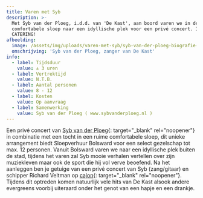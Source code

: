 ```yaml
---
title: Varen met Syb
description: >-
  Met Syb van der Ploeg, i.d.d. van 'De Kast', aan boord varen we in de
  comfortabele sloep naar een idyllische plek voor een privé concert. INCLUSIEF
  CATERING!
afbeelding:
  image: /assets/img/uploads/varen-met-syb/syb-van-der-ploeg-biografie-2018-pdfgrafie-2.jpg
  omschrijving: 'Syb van der Ploeg, zanger van De Kast'
info:
  - label: Tijdsduur
    value: ± 3 uren
  - label: Vertrektijd
    value: N.T.B.
  - label: Aantal personen
    value: 8 - 12
  - label: Kosten
    value: Op aanvraag
  - label: Samenwerking
    value: Syb van der Ploeg ( www.sybvanderploeg.nl )
---
```


Een privé concert van&nbsp;[Syb van der Ploeg](https://www.sybvanderploeg.nl/pers-media/fotos/){: target="\_blank" rel="noopener"} in combinatie met een tocht in een ruime comfortabele sloep, dit unieke arrangement biedt Sloepverhuur Bolsward voor een select gezelschap tot max. 12 personen. Vanuit Bolsward varen we naar een idyllische plek buiten de stad, tijdens het varen zal Syb mooie verhalen vertellen over zijn muziekleven maar ook de sport die hij vol verve beoefend. Na het aanleggen ben je getuige van een privé concert van Syb (zang/gitaar) en schipper Richard Veltman op [cajon](https://nl.wikipedia.org/wiki/Cajón){: target="\_blank" rel="noopener"}. Tijdens dit optreden komen natuurlijk vele hits van De Kast alsook andere evergreens voorbij uiteraard onder het genot van een hapje en een drankje.
